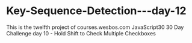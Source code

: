 # Key-Sequence-Detection---day-12
This is the twelfth project of courses.wesbos.com JavaScript30 30 Day Challenge day 10 - Hold Shift to Check Multiple Checkboxes
